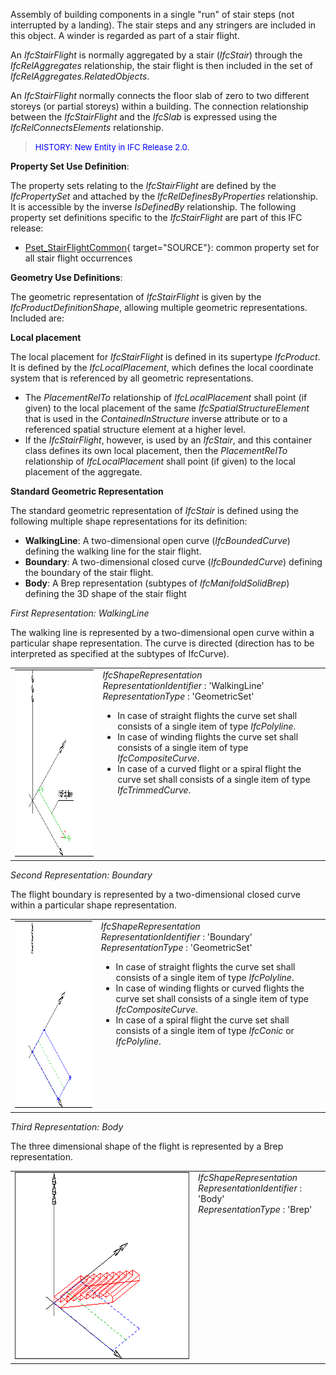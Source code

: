 ﻿Assembly of building components in a single "run" of stair steps (not interrupted by a landing). The stair steps and any stringers are included in this object. A winder is regarded as part of a stair flight.

An _IfcStairFlight_ is normally aggregated by a stair (_IfcStair_) through the _IfcRelAggregates_ relationship, the stair flight is then included in the set of _IfcRelAggregates.RelatedObjects_.

An _IfcStairFlight_ normally connects the floor slab of zero to two different storeys (or partial storeys) within a building. The connection relationship between the _IfcStairFlight_ and the _IfcSlab_ is expressed using the _IfcRelConnectsElements_ relationship.

> <font color="#0000FF" size="-1">HISTORY: New Entity in IFC
		Release 2.0.</font>

****Property Set Use Definition****:

The property sets relating to the _IfcStairFlight_ are defined by the _IfcPropertySet_ and attached by the _IfcRelDefinesByProperties_ relationship. It is accessible by the inverse _IsDefinedBy_ relationship. The following property set definitions specific to the _IfcStairFlight_ are part of this IFC release:

* [Pset_StairFlightCommon](../../psd/IfcSharedBldgElements/Pset_StairFlightCommon.xml){ target="SOURCE"}: common property set for all stair flight occurrences

****Geometry Use Definitions****:

The geometric representation of _IfcStairFlight_ is given by the _IfcProductDefinitionShape_, allowing multiple geometric representations. Included are:

**Local placement**

The local placement for _IfcStairFlight_ is defined in its supertype _IfcProduct_. It is defined by the _IfcLocalPlacement_, which defines the local coordinate system that is referenced by all geometric representations.

* The _PlacementRelTo_ relationship of _IfcLocalPlacement_ shall point (if given) to the local placement of the same _IfcSpatialStructureElement_ that is used in the _ContainedInStructure_ inverse attribute or to a referenced spatial structure element at a higher level.
* If the _IfcStairFlight_, however, is used by an _IfcStair_, and this container class defines its own local placement, then the _PlacementRelTo_ relationship of _IfcLocalPlacement_ shall point (if given) to the local placement of the aggregate.

**Standard Geometric Representation**

The standard geometric representation of _IfcStair_ is defined using the following multiple shape representations for its definition:

* **WalkingLine**: A two-dimensional open curve (_IfcBoundedCurve_) defining the walking line for the stair flight.
* **Boundary**: A two-dimensional closed curve (_IfcBoundedCurve_) defining the boundary of the stair flight.
* **Body**: A Brep representation (subtypes of _IfcManifoldSolidBrep_) defining the 3D shape of the stair flight

_First Representation: WalkingLine_

The walking line is represented by a two-dimensional open curve within a particular shape representation. The curve is directed (direction has to be interpreted as specified at the subtypes of IfcCurve).

<table cellpadding="2" cellspacing="2"> 
		<tr> 
		  <td><a href="drawings/IfcStairFlight_01-Layout1.dwf"><img src="figures/ifcstairflight_01-layout1.gif" alt="walking line" width="393" height="299" border="0"></a></td> 
		  <td valign="TOP" align="LEFT"><i>IfcShapeRepresentation</i><br><i>RepresentationIdentifier</i> :
			 'WalkingLine'<br><i>RepresentationType</i> : 'GeometricSet' 
			 <ul> 
				<li>In case of straight flights the curve set shall consists of a
				  single item of type <i>IfcPolyline</i>.</li> 
				<li>In case of winding flights the curve set shall consists of a
				  single item of type <i>IfcCompositeCurve</i>.</li> 
				<li>In case of a curved flight or a spiral flight the curve set
				  shall consists of a single item of type <i>IfcTrimmedCurve</i>.</li> 
			 </ul></td> 
		</tr> 
	 </table>

_Second Representation: Boundary_

The flight boundary is represented by a two-dimensional closed curve within a particular shape representation.

<table cellpadding="2" cellspacing="2"> 
		<tr> 
		  <td><a href="drawings/IfcStairFlight_02-Layout1.dwf"><img src="figures/ifcstairflight_02-layout1.gif" alt="boundary" width="393" height="299" border="0"></a></td> 
		  <td valign="TOP" align="LEFT"><i>IfcShapeRepresentation</i><br><i>RepresentationIdentifier</i> :
			 'Boundary'<br><i>RepresentationType</i> : 'GeometricSet' 
			 <ul> 
				<li>In case of straight flights the curve set shall consists of a
				  single item of type <i>IfcPolyline</i>.</li> 
				<li>In case of winding flights or curved flights the curve set
				  shall consists of a single item of type <i>IfcCompositeCurve</i>.</li> 
				<li>In case of a spiral flight the curve set shall consists of a
				  single item of type <i>IfcConic</i> or <i>IfcPolyline</i>.</li> 
			 </ul></td> 
		</tr> 
	 </table>

_Third Representation: Body_

The three dimensional shape of the flight is represented by a Brep representation.

<table cellpadding="2" cellspacing="2"> 
		<tr> 
		  <td valign="TOP" align="LEFT"><a href="drawings/IfcStairFlight_03-Layout1.dwf"><img src="figures/ifcstairflight_03-layout1.gif" alt="3D" width="393" height="299" border="0"></a></td> 
		  <td valign="TOP" align="LEFT"><i>IfcShapeRepresentation</i><br><i>RepresentationIdentifier</i> :
			 'Body'<br><i>RepresentationType</i> : 'Brep' </td> 
		</tr> 
	 </table>